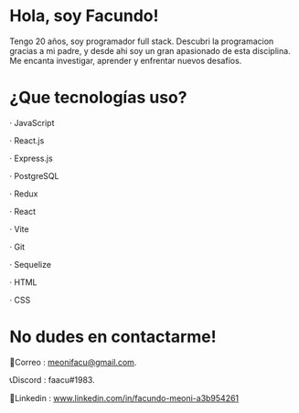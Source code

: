 # Hola, soy Facundo!

 Tengo 20 años, soy programador full stack. Descubri la programacion gracias a mi padre, y desde ahi soy un gran apasionado de esta disciplina. Me encanta investigar, aprender y enfrentar nuevos desafíos.

# ¿Que tecnologías uso?

· JavaScript

· React.js

· Express.js

· PostgreSQL

· Redux

· React

· Vite

· Git

· Sequelize

· HTML

· CSS


# No dudes en contactarme!

📩Correo : meonifacu@gmail.com.

📞Discord : faacu#1983.

📄Linkedin : www.linkedin.com/in/facundo-meoni-a3b954261
